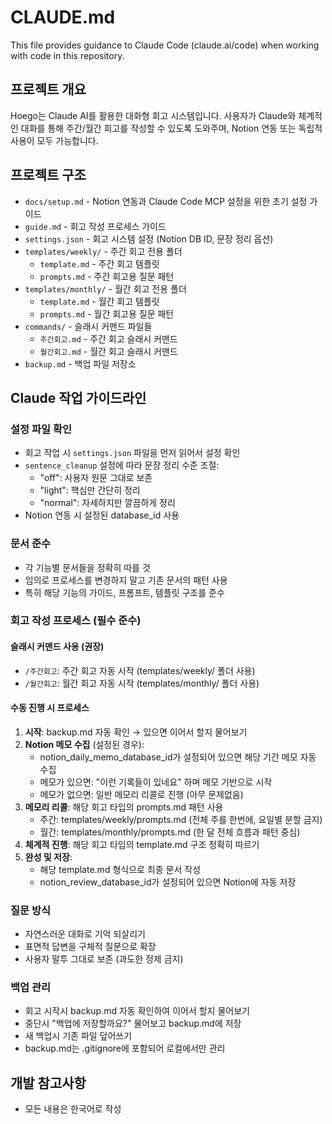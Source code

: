 # CLAUDE.md

This file provides guidance to Claude Code (claude.ai/code) when working with code in this repository.

## 프로젝트 개요

Hoego는 Claude AI를 활용한 대화형 회고 시스템입니다.
사용자가 Claude와 체계적인 대화를 통해 주간/월간 회고를 작성할 수 있도록 도와주며,
Notion 연동 또는 독립적 사용이 모두 가능합니다.

## 프로젝트 구조

- `docs/setup.md` - Notion 연동과 Claude Code MCP 설정을 위한 초기 설정 가이드
- `guide.md` - 회고 작성 프로세스 가이드
- `settings.json` - 회고 시스템 설정 (Notion DB ID, 문장 정리 옵션)
- `templates/weekly/` - 주간 회고 전용 폴더
  - `template.md` - 주간 회고 템플릿
  - `prompts.md` - 주간 회고용 질문 패턴
- `templates/monthly/` - 월간 회고 전용 폴더
  - `template.md` - 월간 회고 템플릿
  - `prompts.md` - 월간 회고용 질문 패턴
- `commands/` - 슬래시 커맨드 파일들
  - `주간회고.md` - 주간 회고 슬래시 커맨드
  - `월간회고.md` - 월간 회고 슬래시 커맨드
- `backup.md` - 백업 파일 저장소

## Claude 작업 가이드라인

### 설정 파일 확인

- 회고 작업 시 `settings.json` 파일을 먼저 읽어서 설정 확인
- `sentence_cleanup` 설정에 따라 문장 정리 수준 조절:
  - "off": 사용자 원문 그대로 보존
  - "light": 핵심만 간단히 정리
  - "normal": 자세하지만 깔끔하게 정리
- Notion 연동 시 설정된 database_id 사용

### 문서 준수

- 각 기능별 문서들을 정확히 따를 것
- 임의로 프로세스를 변경하지 말고 기존 문서의 패턴 사용
- 특히 해당 기능의 가이드, 프롬프트, 템플릿 구조를 준수

### 회고 작성 프로세스 (필수 준수)

#### 슬래시 커맨드 사용 (권장)

- `/주간회고`: 주간 회고 자동 시작 (templates/weekly/ 폴더 사용)
- `/월간회고`: 월간 회고 자동 시작 (templates/monthly/ 폴더 사용)

#### 수동 진행 시 프로세스

1. **시작**: backup.md 자동 확인 → 있으면 이어서 할지 물어보기
2. **Notion 메모 수집** (설정된 경우):
   - notion_daily_memo_database_id가 설정되어 있으면 해당 기간 메모 자동 수집
   - 메모가 있으면: "이런 기록들이 있네요" 하며 메모 기반으로 시작
   - 메모가 없으면: 일반 메모리 리콜로 진행 (아무 문제없음)
3. **메모리 리콜**: 해당 회고 타입의 prompts.md 패턴 사용
   - 주간: templates/weekly/prompts.md (전체 주를 한번에, 요일별 분할 금지)
   - 월간: templates/monthly/prompts.md (한 달 전체 흐름과 패턴 중심)
4. **체계적 진행**: 해당 회고 타입의 template.md 구조 정확히 따르기
5. **완성 및 저장**:
   - 해당 template.md 형식으로 최종 문서 작성
   - notion_review_database_id가 설정되어 있으면 Notion에 자동 저장

### 질문 방식

- 자연스러운 대화로 기억 되살리기
- 표면적 답변을 구체적 질문으로 확장
- 사용자 말투 그대로 보존 (과도한 정제 금지)

### 백업 관리

- 회고 시작시 backup.md 자동 확인하여 이어서 할지 물어보기
- 중단시 "백업에 저장할까요?" 물어보고 backup.md에 저장
- 새 백업시 기존 파일 덮어쓰기
- backup.md는 .gitignore에 포함되어 로컬에서만 관리

## 개발 참고사항

- 모든 내용은 한국어로 작성
